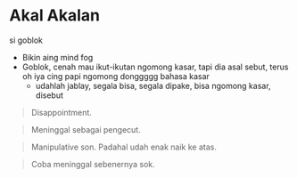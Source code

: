 # Akal Akalan
si goblok

- Bikin aing mind fog
- Goblok, cenah mau ikut-ikutan ngomong kasar, tapi dia asal sebut, terus oh iya cing papi ngomong donggggg bahasa kasar
  - udahlah jablay, segala bisa, segala dipake, bisa ngomong kasar, disebut

> Disappointment.

> Meninggal sebagai pengecut.

> Manipulative son. Padahal udah enak naik ke atas.

> Coba meninggal sebenernya sok.

>
